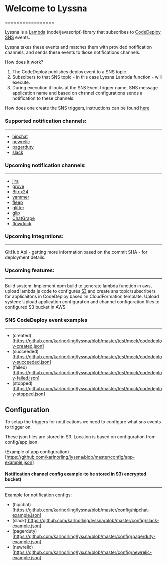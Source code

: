 # Welcome to Lyssna
=================

Lyssna is a [Lambda](https://aws.amazon.com/documentation/lambda/) (node/javascript) library that subscribes to [CodeDeploy](https://aws.amazon.com/codedeploy/) [SNS](https://aws.amazon.com/documentation/sns/) events.

Lyssna takes these events and matches them with provided notification channels, and sends these events to those notifications channels.

How does it work?

1. The CodeDeploy publishes deploy event to a SNS topic.
2. Subscibers to that SNS topic - in this case Lyssna Lambda function - will execute.
3. During execution it looks at the SNS Event trigger name, SNS message application name and based on channel configurations sends a notification to these channels.

How does one create the SNS triggers, instructions can be found [here](http://docs.aws.amazon.com/codedeploy/latest/userguide/how-to-notify-sns.html)


### Supported notification channels:
-----
 - [hipchat](https://hipchat.com)
 - [newrelic](https://newrelic.com)
 - [pagerduty](https://pagerduty.com)
 - [slack](https://slack.com)

### Upcoming notification channels:
-----
 - [jira](https://jira.com)
 - [grove](https://grove.io)
 - [Bitrix24](https://bitrix24.com)
 - [yammer](https://www.yammer.com/)
 - [fleep](https://fleep.io)
 - [glitter](https://gitter.im/)
 - [glip](https://glip.com)
 - [ChatGrape](https://chatgrape.com/)
 - [flowdock](https://www.flowdock.com/)

### Upcoming integrations:
-----
GitHub Api - getting more information based on the commit SHA - for deployment details.

### Upcoming features:
-----
Build system: Implement npm build to generate lambda function in aws, upload lambda js code to configures [S3](https://aws.amazon.com/documentation/s3/) and create sns topic/subscribers for applicaitons in CodeDeploy based on CloudFormation template.
Upload system: Upload application configuration and channel configuration files to configured S3 bucket in AWS

### SNS CodeDeploy event examples
-----
 - (created)[https://github.com/karlnorling/lyssna/blob/master/test/mock/codedeploy-created.json]
 - (succeeded)[https://github.com/karlnorling/lyssna/blob/master/test/mock/codedeploy-succeeded.json]
 - (failed)[https://github.com/karlnorling/lyssna/blob/master/test/mock/codedeploy-failed.json]
 - (stopped)[https://github.com/karlnorling/lyssna/blob/master/test/mock/codedeploy-stopped.json]

## Configuration

To setup the triggers for notifications we need to configure what sns events to trigger on.

These json files are stored in S3. Location is based on configuration from config/app.json

(Example of app configuration)[https://github.com/karlnorling/lyssna/blob/master/config/app-example.json]


#### Notification channel config example (to be stored in S3) encrypted bucket)
-----
Example for notification configs:

 - (hipchat)[https://github.com/karlnorling/lyssna/blob/master/config/hipchat-example.json]
 - (slack)[https://github.com/karlnorling/lyssna/blob/master/config/slack-example.json]
 - (pagerduty)[https://github.com/karlnorling/lyssna/blob/master/config/pagerduty-example.json]
 - (newrelic)[https://github.com/karlnorling/lyssna/blob/master/config/newrelic-example.json]